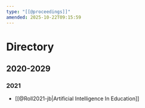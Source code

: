 ```yaml
---
type: "[[@proceedings]]"
amended: 2025-10-22T09:15:59
---
```


# Directory
## 2020-2029
### 2021
- [[@Roll2021-jb|Artificial Intelligence In Education]]
